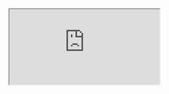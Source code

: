 <iframe src="https://github.com/adamnemecek/coinductive/raw/main/coinductive.guide.pdf" title="description"></iframe>